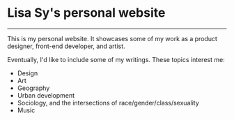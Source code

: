 # Lisa Sy's personal website
---

This is my personal website. It showcases some of my work as a product designer,
front-end developer, and artist.

Eventually, I'd like to include some of my writings. These topics interest me:

* Design
* Art
* Geography
* Urban development
* Sociology, and the intersections of race/gender/class/sexuality
* Music
